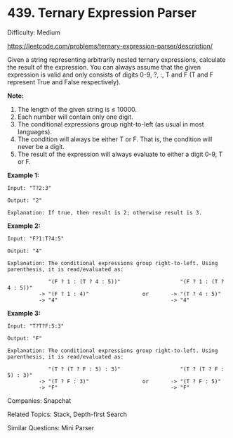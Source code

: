 # 439. Ternary Expression Parser

Difficulty: Medium

https://leetcode.com/problems/ternary-expression-parser/description/

Given a string representing arbitrarily nested ternary expressions, calculate the result of the expression. You can always assume that the given expression is valid and only consists of digits 0-9, ?, :, T and F (T and F represent True and False respectively).

**Note:**

1. The length of the given string is ≤ 10000.
2. Each number will contain only one digit.
3. The conditional expressions group right-to-left (as usual in most languages).
4. The condition will always be either T or F. That is, the condition will never be a digit.
5. The result of the expression will always evaluate to either a digit 0-9, T or F.

**Example 1:**
```
Input: "T?2:3"

Output: "2"

Explanation: If true, then result is 2; otherwise result is 3.
```
**Example 2:**
```
Input: "F?1:T?4:5"

Output: "4"

Explanation: The conditional expressions group right-to-left. Using parenthesis, it is read/evaluated as:

             "(F ? 1 : (T ? 4 : 5))"                   "(F ? 1 : (T ? 4 : 5))"
          -> "(F ? 1 : 4)"                 or       -> "(T ? 4 : 5)"
          -> "4"                                    -> "4"
```
**Example 3:**
```
Input: "T?T?F:5:3"

Output: "F"

Explanation: The conditional expressions group right-to-left. Using parenthesis, it is read/evaluated as:

             "(T ? (T ? F : 5) : 3)"                   "(T ? (T ? F : 5) : 3)"
          -> "(T ? F : 3)"                 or       -> "(T ? F : 5)"
          -> "F"                                    -> "F"
```

Companies: Snapchat

Related Topics: Stack, Depth-first Search

Similar Questions: Mini Parser
